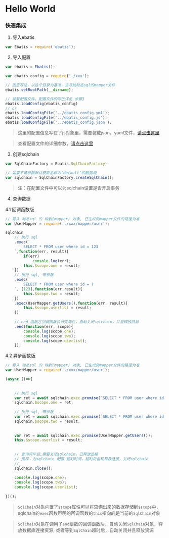 # Hello World

### 快速集成

1. 导入ebatis
```js
var Ebatis = require('ebatis');
```

2. 导入配置
```js
var ebatis = Ebatis();

var ebatis_config = require('./xxx');

// 固定写法，以这个目录为基准，去寻找动态sql的mapper文件
ebatis.setRootPath(__dirname);

// 装载配置文件，配置文件的写法详见 步骤3
ebatis.loadConfig(ebatis_config)
// or
ebatis.loadConfigFile('../ebatis_config.yml');
ebatis.loadConfigFile('../ebatis_config.js');
ebatis.loadConfigFile('../ebatis_config.json');
```
> 这里的配置信息写在了js对象里，需要装载json，yaml文件，[请点击这里]()

> 查看配置文件的详细参数，[请点击这里]()



3. 创建sqlchain
```js
var SqlChainFactory = Ebatis.SqlChainFactory;

// 如果不填参数默认获取名称为‘default’的数据源
var sqlchain = SqlChainFactory.createSqlChain();
```
> 注：在配置文件中可以为sqlchain设置是否开启事务

4. 查询数据

4.1 回调函数版
```js
// 导入 动态sql 的 映射(mapper) 对象, 已生成的mapper文件的路径为准
var UserMapper = require('./xxx/mapper/user');

sqlchain
    // 执行 sql
    .exec(`
        SELECT * FROM user where id = 123
    `,function(err, result){
        if(err)
            console.log(err);
        this.$scope.one = result;
    })
    // 执行 sql, 带参数
    .exec(`
        SELECT * FROM user where id = ?
    `, [123],function(err,result){
        this.$scope.two = result;
    })
    .exec(UserMapper.getUsers(),function(err, result){
        this.$scope.userlist = result;
    })
    
    // end 函数在回调函数执行完毕后，自动关闭sqlchain，并且释放资源
    .end(function(err, scope){
        console.log(scope.one);
        console.log(scope.two);
        console.log(scope.userlist);
    });
```

4.2 异步函数版
```js
// 导入 动态sql 的 映射(mapper) 对象, 已生成的mapper文件的路径为准
var UserMapper = require('./xxx/mapper/user');

(async ()=>{
    
    
    // 执行 sql
    var ret = await sqlchain.exec.promise(`SELECT * FROM user where id = 123`);
    sqlchain.$scope.one = ret;
    
    // 执行 sql, 带参数
    var ret = await sqlchain.exec.promise(`SELECT * FROM user where id = ?`, [123]);
    sqlchain.$scope.two = result;
        
        
    var ret = await sqlchain.exec.promise(UserMapper.getUsers());
    this.$scope.userlist = result;
    
    
    // 查询完毕后,需要关闭sqlchain，已释放连接
    // 推荐：为sqlchain 配置 超时时间，超时后自动释放连接，关闭sqlchain
    // 
    sqlchain.close();
    
    console.log(scope.one);
    console.log(scope.two);
    console.log(scope.userlist);
        
})();    
```

> `SqlChain`对象内置了`$scope`属性可以将查询出来的数据存储到`$scope`中，sqlchain的`exec`函数声明的回调函数的`this`指向的是当前的`SqlChain`对象

> `SqlChain`对象在调用了`end`函数的回调函数后，自动关闭`SqlChain`对象，释放数据库连接资源; 或者等到`SqlChain`超时后，自动关闭并且释放资源